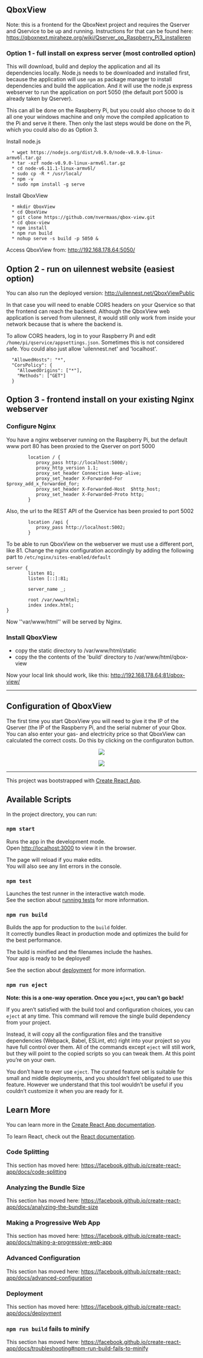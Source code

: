 ## QboxView

Note: this is a frontend for the QboxNext project and requires the Qserver and Qservice to be up and running.
Instructions for that can be found here: https://qboxnext.miraheze.org/wiki/Qserver_op_Raspberry_Pi3_installeren


### Option 1 - full install on express server (most controlled option)
This will download, build and deploy the application and all its dependencies locally.
Node.js needs to be downloaded and installed first, because the application will use ``npm`` as package manager to install dependencies and build the application.
And it will use the node.js express webserver to run the application on port 5050 (the default port 5000 is already taken by Qserver).

This can all be done on the Raspberry Pi, but you could also choose to do it all one your windows machine and only move the compiled application to the Pi and serve it there.
Then only the last steps would be done on the Pi, which you could also do as Option 3.

Install node.js
```
  * wget https://nodejs.org/dist/v8.9.0/node-v8.9.0-linux-armv6l.tar.gz
  * tar -xzf node-v8.9.0-linux-armv6l.tar.gz
  * cd node-v6.11.1-linux-armv6l/
  * sudo cp -R * /usr/local/
  * npm -v
  * sudo npm install -g serve

```

Install QboxView
```
  * mkdir QboxView
  * cd QboxView
  * git clone https://github.com/nvermaas/qbox-view.git
  * cd qbox-view
  * npm install
  * npm run build
  * nohup serve -s build -p 5050 &
```

Access QboxView from: http://192.168.178.64:5050/


## Option 2 - run on uilennest website (easiest option)
You can also run the deployed version: http://uilennest.net/QboxViewPublic

In that case you will need to enable CORS headers on your Qservice so that the frontend can reach the backend.
Although the QboxView web application is served from uilennest, it would still only work from inside your network because that is where the backend is.

To allow CORS headers, log in to your Raspberry Pi and edit ``/home/pi/qservice/appsettings.json``.
Sometimes this is not considered safe. You could also just allow 'uilennest.net' and 'localhost'.

```
  "AllowedHosts": "*",
  "CorsPolicy": {
    "AllowedOrigins": ["*"],
    "Methods": ["GET"]
  }
```

## Option 3 - frontend install on your existing Nginx webserver

### Configure Nginx

You have a nginx webserver running on the Raspberry Pi, but the default www port 80 has been proxied to the Qserver on port 5000
```
        location / {
           proxy_pass http://localhost:5000/;
           proxy_http_version 1.1;
           proxy_set_header Connection keep-alive;
           proxy_set_header X-Forwarded-For   $proxy_add_x_forwarded_for;
           proxy_set_header X-Forwarded-Host  $http_host;
           proxy_set_header X-Forwarded-Proto http;
        }
```

Also, the url to the REST API of the Qservice has been proxied to port 5002
```
        location /api {
           proxy_pass http://localhost:5002;
        }
```

To be able to run QboxView on the webserver we must use a different port, like 81.
Change the nginx configuration accordingly by adding the following part to ``/etc/nginx/sites-enabled/default``

```
server {
        listen 81;
        listen [::]:81;

        server_name _;

        root /var/www/html;
        index index.html;
}
```

Now ''var/www/html'' will be served by Nginx.

### Install QboxView

   * copy the static directory to /var/www/html/static
   * copy the the contents of the 'build' directory to /var/www/html/qbox-view

   Now your local link should work, like this: http://192.168.178.64:81/qbox-view/

-----

## Configuration of QboxView
The first time you start QboxView you will need to give it the IP of the Qserver (the IP of the Raspberry Pi, and the serial nubmer of your Qbox.
You can also enter your gas- and electricity price so that QboxView can calculated the correct costs.
Do this by clicking on the configuraton button.

<p align="center">
  <img src="https://github.com/nvermaas/qbox-view/blob/master/images/qboxview_config.png"/>
</p>

<p align="center">
  <img src="https://github.com/nvermaas/qbox-view/blob/master/images/qboxview_netto_stroom.png"/>
</p>




-----



This project was bootstrapped with [Create React App](https://github.com/facebook/create-react-app).

## Available Scripts

In the project directory, you can run:

### `npm start`

Runs the app in the development mode.<br>
Open [http://localhost:3000](http://localhost:3000) to view it in the browser.

The page will reload if you make edits.<br>
You will also see any lint errors in the console.

### `npm test`

Launches the test runner in the interactive watch mode.<br>
See the section about [running tests](https://facebook.github.io/create-react-app/docs/running-tests) for more information.

### `npm run build`

Builds the app for production to the `build` folder.<br>
It correctly bundles React in production mode and optimizes the build for the best performance.

The build is minified and the filenames include the hashes.<br>
Your app is ready to be deployed!

See the section about [deployment](https://facebook.github.io/create-react-app/docs/deployment) for more information.

### `npm run eject`

**Note: this is a one-way operation. Once you `eject`, you can’t go back!**

If you aren’t satisfied with the build tool and configuration choices, you can `eject` at any time. This command will remove the single build dependency from your project.

Instead, it will copy all the configuration files and the transitive dependencies (Webpack, Babel, ESLint, etc) right into your project so you have full control over them. All of the commands except `eject` will still work, but they will point to the copied scripts so you can tweak them. At this point you’re on your own.

You don’t have to ever use `eject`. The curated feature set is suitable for small and middle deployments, and you shouldn’t feel obligated to use this feature. However we understand that this tool wouldn’t be useful if you couldn’t customize it when you are ready for it.

## Learn More

You can learn more in the [Create React App documentation](https://facebook.github.io/create-react-app/docs/getting-started).

To learn React, check out the [React documentation](https://reactjs.org/).

### Code Splitting

This section has moved here: https://facebook.github.io/create-react-app/docs/code-splitting

### Analyzing the Bundle Size

This section has moved here: https://facebook.github.io/create-react-app/docs/analyzing-the-bundle-size

### Making a Progressive Web App

This section has moved here: https://facebook.github.io/create-react-app/docs/making-a-progressive-web-app

### Advanced Configuration

This section has moved here: https://facebook.github.io/create-react-app/docs/advanced-configuration

### Deployment

This section has moved here: https://facebook.github.io/create-react-app/docs/deployment

### `npm run build` fails to minify

This section has moved here: https://facebook.github.io/create-react-app/docs/troubleshooting#npm-run-build-fails-to-minify
